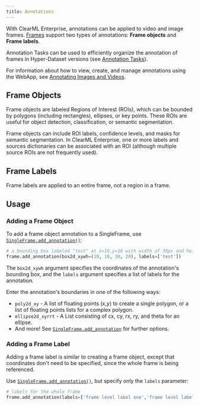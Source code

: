 ```yaml
---
title: Annotations
---
```


With ClearML Enterprise, annotations can be applied to video and image frames. [Frames](single_frames.md) support 
two types of annotations: **Frame objects** and **Frame labels**.

Annotation Tasks can be used to efficiently organize the annotation of frames in Hyper-Dataset versions (see 
[Annotation Tasks](webapp/webapp_annotator.md)).  

For information about how to view, create, and manage annotations using the WebApp, see [Annotating Images and Videos](webapp/webapp_annotator.md#annotating-images-and-video).

## Frame Objects

Frame objects are labeled Regions of Interest (ROIs), which can be bounded by polygons (including rectangles), ellipses, 
or key points. These ROIs are useful for object detection, classification, or semantic segmentation. 

Frame objects can include ROI labels, confidence levels, and masks for semantic segmentation. In ClearML Enterprise, 
one or more labels and sources dictionaries can be associated with an ROI (although multiple source ROIs are not frequently used).

## Frame Labels

Frame labels are applied to an entire frame, not a region in a frame.


## Usage

### Adding a Frame Object

To add a frame object annotation to a SingleFrame, use [`SingleFrame.add_annotation()`](../references/hyperdataset/singleframe.md#add_annotation): 

```python
# a bounding box labeled "test" at x=10,y=10 with width of 30px and height of 20px
frame.add_annotation(box2d_xywh=(10, 10, 30, 20), labels=['test'])
```

The `box2d_xywh` argument specifies the coordinates of the annotation's bounding box, and the `labels` argument specifies
a list of labels for the annotation.

Enter the annotation's boundaries in one of the following ways: 
* `poly2d_xy` - A list of floating points (x,y) to create a single polygon, or a list of floating points lists for a 
  complex polygon.
* `ellipse2d_xyrrt` - A List consisting of cx, cy, rx, ry, and theta for an ellipse. 
* And more! See [`SingleFrame.add_annotation`](../references/hyperdataset/singleframe.md#add_annotation) for further options. 

### Adding a Frame Label

Adding a frame label is similar to creating a frame object, except that coordinates don't need to be specified, since 
the whole frame is being referenced. 

Use [`SingleFrame.add_annotation()`](../references/hyperdataset/singleframe.md#add_annotation), but specify only the 
`labels` parameter:

```python
# labels for the whole frame        
frame.add_annotation(labels=['frame level label one','frame level label two'])
```
